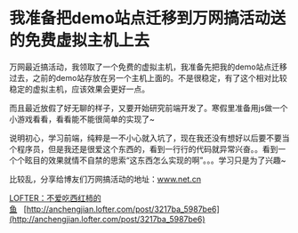 # 我准备把demo站点迁移到万网搞活动送的免费虚拟主机上去

万网最近搞活动，我领取了一个免费的虚拟主机，我准备先把我的demo站点迁移过去，之前的demo站存放在另一个主机上面的。不是很稳定，有了这个相对比较稳定的虚拟主机，应该效果会更好一点。

而且最近放假了好无聊的样子，又要开始研究前端开发了。寒假里准备用js做一个小游戏看看，看看能不能很简单的实现了~

说明初心，学习前端，纯粹是一不小心就入坑了，现在我还没有想好以后要不要当个程序员，但是我还是很爱这个东西的，看到一行行的代码就异常兴奋。。看到一个个眩目的效果就情不自禁的思索“这东西怎么实现的啊”。。。学习只是为了兴趣~

比较乱，分享给博友们万网搞活动的地址：www.net.cn

[LOFTER：不爱吃西红柿的鱼](http://anchengjian.lofter.com)&nbsp;&nbsp;&nbsp;[http://anchengjian.lofter.com/post/3217ba_5987be6](http://anchengjian.lofter.com/post/3217ba_5987be6)